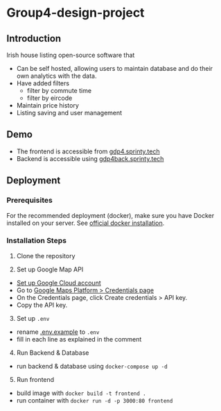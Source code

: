 # Group4-design-project
## Introduction 
Irish house listing open-source software that
- Can be self hosted, allowing users to maintain database and do their own analytics with the data.
- Have added filters
    - filter by commute time
    - filter by eircode
- Maintain price history
- Listing saving and user management

## Demo
- The frontend is accessible from [gdp4.sprinty.tech](gdp4.sprinty.tech)
- Backend is accessible using [gdp4back.sprinty.tech](gdp4back.sprinty.tech)

## Deployment

### Prerequisites
For the recommended deployment (docker), make sure you have Docker installed on your server. See [official docker installation](https://docs.docker.com/engine/install/).

### Installation Steps
1. Clone the repository

2. Set up Google Map API
- [Set up Google Cloud account](https://developers.google.com/maps/documentation/javascript/cloud-setup)
- Go to [Google Maps Platform > Credentials page](https://console.cloud.google.com/project/_/google/maps-apis/credentials?utm_source=Docs_CreateAPIKey&utm_content=Docs_maps-backend)
- On the Credentials page, click Create credentials > API key.
- Copy the API key.

3. Set up `.env`
- rename [.env.example](https://github.com/AllanNastin/Group4-design-project/blob/main/backend/.env.example) to `.env`
- fill in each line as explained in the comment

4. Run Backend & Database
- run backend & database using `docker-compose up -d`

5. Run frontend
- build image with `docker build -t frontend .`
- run container with `docker run -d -p 3000:80 frontend`
